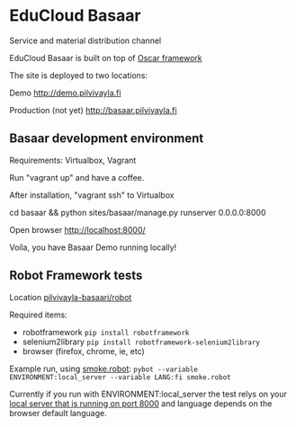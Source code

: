 EduCloud Basaar
==================

Service and material distribution channel 

EduCloud Basaar is built on top of [Oscar framework](http://oscarcommerce.com/)

The site is deployed to two locations:

Demo
http://demo.pilvivayla.fi

Production (not yet)
http://basaar.pilvivayla.fi

Basaar development environment
------------------------------
Requirements: Virtualbox, Vagrant

Run "vagrant up" and have a coffee.

After installation, "vagrant ssh" to Virtualbox

cd basaar && python sites/basaar/manage.py runserver 0.0.0.0:8000

Open browser [http://localhost:8000/](http://localhost:8000)

Voíla, you have Basaar Demo running locally!

## Robot Framework tests

Location [pilvivayla-basaari/robot](https://github.com/koulutuksenpilvivayla/pilvivayla-basaari/tree/devel/robot)

Required items:

* robotframework `pip install robotframework`
* selenium2library `pip install robotframework-selenium2library`
* browser (firefox, chrome, ie, etc)

Example run, using [smoke.robot](https://github.com/koulutuksenpilvivayla/pilvivayla-basaari/blob/devel/robot/smoke.robot):
`pybot --variable ENVIRONMENT:local_server --variable LANG:fi smoke.robot`

Currently if you run with ENVIRONMENT:local_server the test relys on your [local server that is running on port 8000](http://localhost:8000) and language depends on the browser default language.
